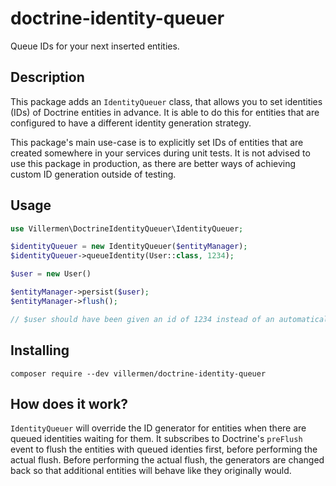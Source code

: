 # doctrine-identity-queuer
Queue IDs for your next inserted entities.

## Description
This package adds an `IdentityQueuer` class, that allows you to set identities (IDs) of Doctrine entities in advance.
It is able to do this for entities that are configured to have a different identity generation strategy.

This package's main use-case is to explicitly set IDs of entities that are created somewhere in your services during unit tests.
It is not advised to use this package in production, as there are better ways of achieving custom ID generation outside of testing.

## Usage
```php
use Villermen\DoctrineIdentityQueuer\IdentityQueuer;

$identityQueuer = new IdentityQueuer($entityManager);
$identityQueuer->queueIdentity(User::class, 1234);

$user = new User()

$entityManager->persist($user);
$entityManager->flush();

// $user should have been given an id of 1234 instead of an automatically generated one!
```

## Installing
`composer require --dev villermen/doctrine-identity-queuer`

## How does it work?
`IdentityQueuer` will override the ID generator for entities when there are queued identities waiting for them.
It subscribes to Doctrine's `preFlush` event to flush the entities with queued identies first, before performing the actual flush.
Before performing the actual flush, the generators are changed back so that additional entities will behave like they originally would.

